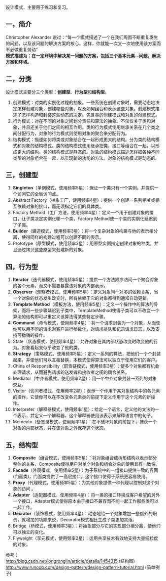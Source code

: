 设计模式，主要用于练习和复习。

## 一，简介  
Christopher Alexander 说过：“每一个模式描述了一个在我们周围不断重复发生的问题，以及该问题的解决方案的核心。这样，你就能一次又一次地使用该方案而不必做重复劳动”  
**模式描述为：在一定环境中解决某一问题的方案，包括三个基本元素--问题，解决方案和环境。**

## 二，分类  
设计模式主要分三个类型：**创建型**、**行为型**和**结构型**。  
1. 创建模式：对类的实例化过程的抽象。一些系统在创建对象时，需要动态地决定怎样创建对象，创建哪些对象，以及如何组合和表示这些对象。创建模式描述了怎样构造和封装这些动态的决定。包含类的创建模式和对象的创建模式。  
2. 行为模式：对在不同的对象之间划分责任和算法的抽象。不仅仅关于类和对象，并且还关于他们之间的相互作用。类的行为模式使用继承关系在几个类之间分配行为，对象的行为模式则使用对象的聚合来分配行为。  
3. 结构模式：描述如何将类或对象结合在一起形成更大的结构。分为类的结构模式和对象的结构模式。类的结构模式使用继承把类，接口等组合在一起，以形成更大的结构。类的结构模式是静态的。对象的结构模式描述怎样把各种不同类型的对象组合在一起，以实现新的功能的方法。对象的结构模式是动态的。  

## 三，创建型     
1. **Singleton**（单例模式，使用频率5星）：保证一个类只有一个实例，并提供一个访问它的全局访问点。    
2. Abstract Factory（抽象工厂，使用频率4星）：提供一个创建一系列相关或相互依赖对象的接口，而无须指定它们的具体类。    
3. Factory Method（工厂方法，使用频率4星）：定义一个用于创建对象的接口，让子类决定实例化哪一个类，Factory Method使一个类的实例化延迟到了子类。    
4. **Builder**（建造模式，使用频率3星）：将一个复杂对象的构建与他的表示相分离，使得同样的构建过程可以创建不同的表示。    
5. Prototype（原型模式，使用频率2星）：用原型实例指定创建对象的种类，并且通过拷贝这些原型来创建新的对象。  

## 四，行为型      
1. **Iterator**（迭代器模式，使用频率5星）：提供一个方法顺序访问一个聚合对象的各个元素，而又不需要暴露该对象的内部表示。  
2. **Observer**（观察者模式，使用频率5星）：定义对象间一对多的依赖关系，当一个对象的状态发生改变时，所有依赖于它的对象都得到通知自动更新。       
3. **Template Method**（模板方法，使用频率5星）：定义一个操作中的算法的骨架，而将一些步骤延迟到子类中，TemplateMethod使得子类可以不改变一个算法的结构即可以重定义该算法得某些特定步骤。  
4. **Command**（命令模式，使用频率4星）：将一个请求封装为一个对象，从而使你可以用不同的请求对客户进行参数化，对请求排队和记录请求日志，以及支持可撤销的操作。  
5. State（状态模式，使用频率4星）：允许对象在其内部状态改变时改变他的行为。对象看起来似乎改变了他的类。  
6. **Strategy**（策略模式，使用频率5星）：定义一系列的算法，把他们一个个封装起来，并使他们可以互相替换，本模式使得算法可以独立于使用它们的客户。   
7. China of Responsibility（职责链模式，使用频率3星）：使多个对象都有机会处理请求，从而避免请求的送发者和接收者之间的耦合关系。  
8. Mediator（中介者模式，使用频率2星）：用一个中介对象封装一系列的对象交互。  
9. Visitor（访问者模式，使用频率2星）：表示一个作用于某对象结构中的各元素的操作，它使你可以在不改变各元素类的前提下定义作用于这个元素的新操作。       
10. Interpreter（解释器模式，使用频率1星）：给定一个语言，定义他的文法的一个表示，并定义一个解释器，这个解释器使用该表示来解释语言中的句子。  
11. Memento（备忘录模式，使用频率1星）：在不破坏对象的前提下，捕获一个对象的内部状态，并在该对象之外保存这个状态。  

## 五，结构型  
1. **Composite**（组合模式，使用频率5星）：将对象组合成树形结构以表示部分整体的关系，Composite使得用户对单个对象和组合对象的使用具有一致性。       
2. **Facade**（外观模式，使用频率5星）：为子系统中的一组接口提供一致的界面(门面类)，门面类提供了一高层接口，这个接口使得子系统更容易使用。       
3. **Proxy**（代理模式，使用频率5星）：为其他对象提供一种代理以控制对这个对象的访问 。  
4. **Adapter**（适配器模式，使用频率4星）：将一类的接口转换成客户希望的另外一个接口，Adapter模式使得原本由于接口不兼容而不能一起工作那些类可以一起工作。       
5. **Decrator**（装饰模式，使用频率4星）：动态地给一个对象增加一些额外的职责，就增加的功能来说，Decorator模式相比生成子类更加灵活。  
6. Bridge（桥模式，使用频率3星）：将抽象部分与它的实现部分相分离，使他们可以独立的变化。  
7. Flyweight（享元模式，使用频率2星）：运用共享技术有效地支持大量细粒度的对象。  

参考：  
http://blog.csdn.net/longronglin/article/details/1454315 (结构图)  
http://www.runoob.com/design-pattern/design-pattern-tutorial.html (简单例子)


